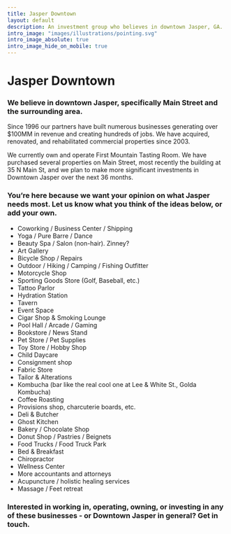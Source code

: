 ```yaml
---
title: Jasper Downtown
layout: default
description: An investment group who believes in downtown Jasper, GA.
intro_image: "images/illustrations/pointing.svg"
intro_image_absolute: true
intro_image_hide_on_mobile: true
---
```


# Jasper Downtown

### We believe in downtown Jasper, specifically Main Street and the surrounding area. 

Since 1996 our partners have built numerous businesses generating over $100MM in revenue and creating hundreds of jobs. We have acquired, renovated, and rehabilitated commercial properties since 2003.

We currently own and operate First Mountain Tasting Room. We have purchased several properties on Main Street, most recently the building at 35 N Main St, and we plan to make more significant investments in Downtown Jasper over the next 36 months.

### You’re here because we want your opinion on what Jasper needs most. Let us know what you think of the ideas below, or add your own.

- Coworking / Business Center / Shipping
- Yoga / Pure Barre / Dance
- Beauty Spa / Salon (non-hair). Zinney?
- Art Gallery
- Bicycle Shop / Repairs
- Outdoor / Hiking / Camping / Fishing Outfitter
- Motorcycle Shop 
- Sporting Goods Store (Golf, Baseball, etc.)
- Tattoo Parlor
- Hydration Station
- Tavern
- Event Space
- Cigar Shop & Smoking Lounge
- Pool Hall / Arcade / Gaming
- Bookstore / News Stand
- Pet Store / Pet Supplies
- Toy Store / Hobby Shop
- Child Daycare
- Consignment shop 
- Fabric Store
- Tailor & Alterations 
- Kombucha (bar like the real cool one at Lee & White St., Golda Kombucha)
- Coffee Roasting
- Provisions shop, charcuterie boards, etc.
- Deli & Butcher
- Ghost Kitchen
- Bakery / Chocolate Shop
- Donut Shop / Pastries / Beignets
- Food Trucks / Food Truck Park
- Bed & Breakfast
- Chiropractor
- Wellness Center
- More accountants and attorneys
- Acupuncture / holistic healing services
- Massage / Feet retreat


### Interested in working in, operating, owning, or investing in any of these businesses - or Downtown Jasper in general? Get in touch.

